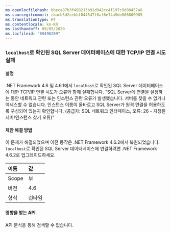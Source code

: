 ```yaml
---
ms.openlocfilehash: bbeca87b3f498213b91d942cc4f197c9d80457a8
ms.sourcegitcommit: cbacb5d2cebbf044547f6af6e74a9de866800985
ms.translationtype: HT
ms.contentlocale: ko-KR
ms.lasthandoff: 09/05/2020
ms.locfileid: "89496209"
---
```

### <a name="attempting-a-tcpip-connection-to-a-sql-server-database-that-resolves-to-localhost-fails"></a>`localhost`로 확인된 SQL Server 데이터베이스에 대한 TCP/IP 연결 시도 실패

#### <a name="details"></a>설명

.NET Framework 4.6 및 4.6.1에서 <code>localhost</code>로 확인된 SQL Server 데이터베이스에 대한 TCP/IP 연결 시도가 오류와 함께 실패합니다. &quot;SQL Server에 연결을 설정하는 동안 네트워크 관련 또는 인스턴스 관련 오류가 발생했습니다. 서버를 찾을 수 없거나 액세스할 수 없습니다. 인스턴스 이름이 올바르고 SQL Server가 원격 연결을 허용하도록 구성되어 있는지 확인합니다. (공급자: SQL 네트워크 인터페이스, 오류: 26 - 지정된 서버/인스턴스 찾기 오류)&quot;

#### <a name="suggestion"></a>제안 해결 방법

이 문제가 해결되었으며 이전 동작은 .NET Framework 4.6.2에서 복원되었습니다. <code>localhost</code>로 확인된 SQL Server 데이터베이스에 연결하려면 .NET Framework 4.6.2로 업그레이드하세요.

| 이름    | 값       |
|:--------|:------------|
| Scope   |부|
|버전|4.6|
|형식|런타임|

#### <a name="affected-apis"></a>영향을 받는 API

API 분석을 통해 검색할 수 없습니다.

<!--

#### Affected APIs

Not detectable via API analysis.

-->
